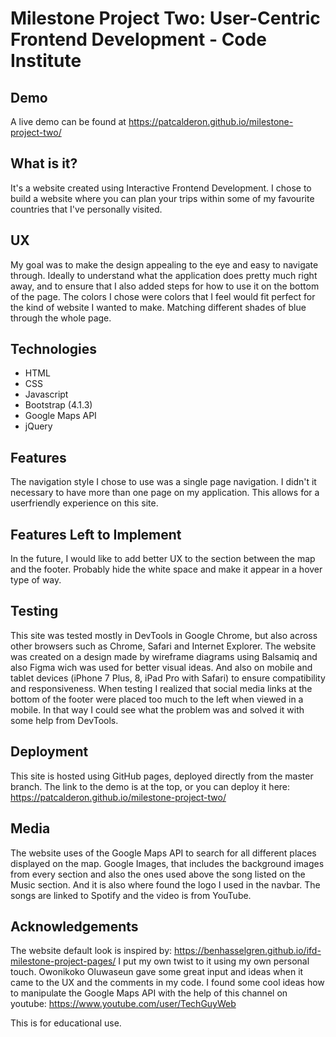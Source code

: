 # Milestone Project Two: User-Centric Frontend Development - Code Institute

## Demo
A live demo can be found at https://patcalderon.github.io/milestone-project-two/

## What is it?
It's a website created using Interactive Frontend Development. I chose to build a website where you can plan your trips within some of my favourite countries that I've personally visited.

## UX
My goal was to make the design appealing to the eye and easy to navigate through. Ideally to understand what the application does pretty much right away, and to ensure that I also added steps for how to use it on the bottom of the page. The colors I chose were colors that I feel would fit perfect for the kind of website I wanted to make. Matching different shades of blue through the whole page.

## Technologies
* HTML
* CSS
* Javascript
* Bootstrap (4.1.3)
* Google Maps API
* jQuery

## Features
The navigation style I chose to use was a single page navigation. I didn't it necessary to have more than one page on my application. This allows for a userfriendly experience on this site. 

## Features Left to Implement
In the future, I would like to add better UX to the section between the map and the footer. Probably hide the white space and make it appear in a hover type of way.

## Testing
This site was tested mostly in DevTools in Google Chrome, but also across other browsers such as Chrome, Safari and Internet Explorer. The website was created on a design made by wireframe diagrams using Balsamiq and also Figma wich was used for better visual ideas. And also on mobile and tablet devices (iPhone 7 Plus, 8, iPad Pro with Safari) to ensure compatibility and responsiveness. When testing I realized that social media links at the bottom of the footer were placed too much to the left when viewed in a mobile. In that way I could see what the problem was and solved it with some help from DevTools.

## Deployment
This site is hosted using GitHub pages, deployed directly from the master branch. The link to the demo is at the top, or you can deploy it here: https://patcalderon.github.io/milestone-project-two/

## Media
The website uses of the Google Maps API to search for all different places displayed on the map. Google Images, that includes the background images from every section and also the ones used above the song listed on the Music section. And it is also where found the logo I used in the navbar. The songs are linked to Spotify and the video is from YouTube.

## Acknowledgements
The website default look is inspired by: https://benhasselgren.github.io/ifd-milestone-project-pages/ I put my own twist to it using my own personal touch.
Owonikoko Oluwaseun gave some great input and ideas when it came to the UX and the comments in my code.
I found some cool ideas how to manipulate the Google Maps API with the help of this channel on youtube: https://www.youtube.com/user/TechGuyWeb 


This is for educational use.
